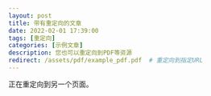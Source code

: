```yaml
---
layout: post
title: 带有重定向的文章
date: 2022-02-01 17:39:00
tags: [重定向]
categories: [示例文章]
description: 您也可以重定向到PDF等资源
redirect: /assets/pdf/example_pdf.pdf  # 重定向到指定URL
---
```


正在重定向到另一个页面。
